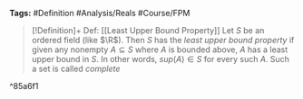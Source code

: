 **Tags:** #Definition #Analysis/Reals #Course/FPM 

> [!Definition]+ Def: [[Least Upper Bound Property]]
> Let $S$ be an ordered field (like $\R$). Then $S$ has the *least upper bound property* if given any nonempty $A\subseteq S$ where $A$ is bounded above, $A$ has a least upper bound in $S$. In other words, $sup(A)\in S$ for every such $A$.
> Such a set is called *complete*

^85a6f1
